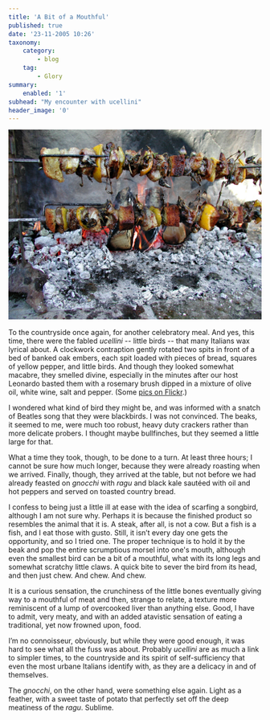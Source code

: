 ```yaml
---
title: 'A Bit of a Mouthful'
published: true
date: '23-11-2005 10:26'
taxonomy:
    category:
        - blog
    tag:
        - Glory
summary:
    enabled: '1'
subhead: "My encounter with ucellini"
header_image: '0'
---
```


![Small birds roasting on a spit in front of glowing embers](birds1.jpg)

To the countryside once again, for another celebratory meal. And yes, this time, there were the fabled _ucellini_ -- little birds -- that many Italians wax lyrical about. A clockwork contraption gently rotated two spits in front of a bed of banked oak embers, each spit loaded with pieces of bread, squares of yellow pepper, and little birds. And though they looked somewhat macabre, they smelled divine, especially in the minutes after our host Leonardo basted them with a rosemary brush dipped in a mixture of olive oil, white wine, salt and pepper. (Some [pics on Flickr](https://www.flickr.com/photos/73529121@N00/tags/ucellini/).)

I wondered what kind of bird they might be, and was informed with a snatch of Beatles song that they were blackbirds. I was not convinced. The beaks, it seemed to me, were much too robust, heavy duty crackers rather than more delicate probers. I thought maybe bullfinches, but they seemed a little large for that.

What a time they took, though, to be done to a turn. At least three hours; I cannot be sure how much longer, because they were already roasting when we arrived. Finally, though, they arrived at the table, but not before we had already feasted on _gnocchi_ with _ragu_ and black kale sautéed with oil and hot peppers and served on toasted country bread.

I confess to being just a little ill at ease with the idea of scarfing a songbird, although I am not sure why. Perhaps it is because the finished product so resembles the animal that it is. A steak, after all, is not a cow. But a fish is a fish, and I eat those with gusto. Still, it isn’t every day one gets the opportunity, and so I tried one. The proper technique is to hold it by the beak and pop the entire scrumptious morsel into one's mouth, although even the smallest bird can be a bit of a mouthful, what with its long legs and somewhat scratchy little claws. A quick bite to sever the bird from its head, and then just chew. And chew. And chew.

It is a curious sensation, the crunchiness of the little bones eventually giving way to a mouthful of meat and then, strange to relate, a texture more reminiscent of a lump of overcooked liver than anything else. Good, I have to admit, very meaty, and with an added atavistic sensation of eating a traditional, yet now frowned upon, food.

I’m no connoisseur, obviously, but while they were good enough, it was hard to see what all the fuss was about. Probably _ucellini_ are as much a link to simpler times, to the countryside and its spirit of self-sufficiency that even the most urbane Italians identify with, as they are a delicacy in and of themselves.

The _gnocchi_, on the other hand, were something else again. Light as a feather, with a sweet taste of potato that perfectly set off the deep meatiness of the _ragu_. Sublime.
